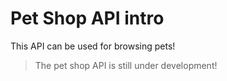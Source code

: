 # Pet Shop API intro

This API can be used for browsing pets!

> The pet shop API is still under development!